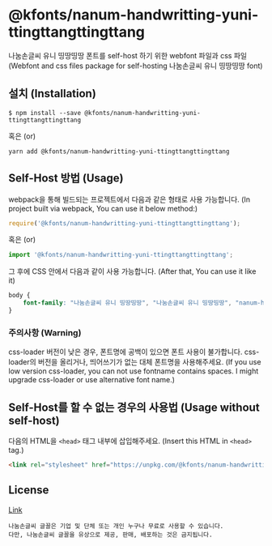 
# @kfonts/nanum-handwritting-yuni-ttingttangttingttang

나눔손글씨 유니 띵땅띵땅 폰트를 self-host 하기 위한 webfont 파일과 css 파일
(Webfont and css files package for self-hosting 나눔손글씨 유니 띵땅띵땅 font)

## 설치 (Installation)

```
$ npm install --save @kfonts/nanum-handwritting-yuni-ttingttangttingttang
```

혹은 (or)

```
yarn add @kfonts/nanum-handwritting-yuni-ttingttangttingttang
```

## Self-Host 방법 (Usage)

webpack을 통해 빌드되는 프로젝트에서 다음과 같은 형태로 사용 가능합니다.
(In project built via webpack, You can use it below method:)

```js
require('@kfonts/nanum-handwritting-yuni-ttingttangttingttang');
```

혹은 (or)

```js
import '@kfonts/nanum-handwritting-yuni-ttingttangttingttang';
```

그 후에 CSS 안에서 다음과 같이 사용 가능합니다.
(After that, You can use it like it)

```css
body {
    font-family: "나눔손글씨 유니 띵땅띵땅", "나눔손글씨 유니 띵땅띵땅", "nanum-handwritting-yuni-ttingttangttingttang";
}
```

### 주의사항 (Warning)

css-loader 버전이 낮은 경우, 폰트명에 공백이 있으면 폰트 사용이 불가합니다.
css-loader의 버전을 올리거나, 띄어쓰기가 없는 대체 폰트명을 사용해주세요.
(If you use low version css-loader, you can not use fontname contains spaces.
I might upgrade css-loader or use alternative font name.)

## Self-Host를 할 수 없는 경우의 사용법 (Usage without self-host)

다음의 HTML을 `<head>` 태그 내부에 삽입해주세요.
(Insert this HTML in `<head>` tag.)

```html
<link rel="stylesheet" href="https://unpkg.com/@kfonts/nanum-handwritting-yuni-ttingttangttingttang/index.css" />
```

## License

[Link](https://clova.ai/handwriting/list.html)

```
나눔손글씨 글꼴은 기업 및 단체 또는 개인 누구나 무료로 사용할 수 있습니다.
다만, 나눔손글씨 글꼴을 유상으로 제공, 판매, 배포하는 것은 금지됩니다.

```
